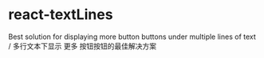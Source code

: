 # react-textLines
Best solution for displaying more button buttons under multiple lines of text / 多行文本下显示 更多 按钮按钮的最佳解决方案
